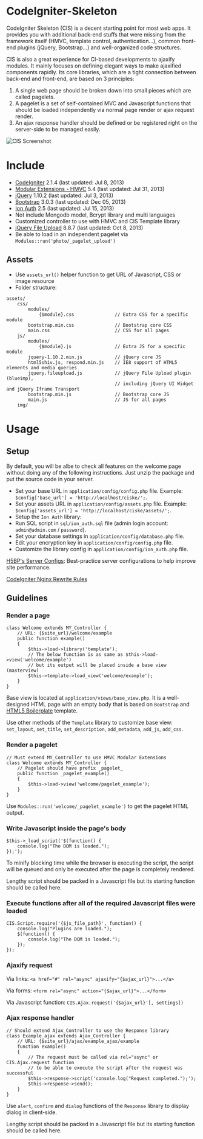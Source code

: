CodeIgniter-Skeleton
====================

CodeIgniter Skeleton (CIS) is a decent starting point for most web apps. It provides you with additional back-end stuffs that were missing from the framework itself (HMVC, template control, authentication...), common front-end plugins (jQuery, Bootstrap...) and well-organized code structures.

CIS is also a great experience for CI-based developments to ajaxify modules. It mainly focuses on defining elegant ways to make ajaxified components rapidly. Its core libraries, which are a tight connection between back-end and front-end, are based on 3 principles:

1. A single web page should be broken down into small pieces which are called pagelets.
2. A pagelet is a set of self-contained MVC and Javascript functions that should be loaded independently via normal page render or ajax request render.
3. An ajax response handler should be defined or be registered right on the server-side to be managed easily.

![CIS Screenshot](https://f.cloud.github.com/assets/4688035/1290373/d7c0997a-302f-11e3-8901-b32ae3209884.png)

# Include

* [CodeIgniter](https://github.com/EllisLab/CodeIgniter) 2.1.4 (last updated: Jul 8, 2013)
* [Modular Extensions - HMVC](https://bitbucket.org/wiredesignz/codeigniter-modular-extensions-hmvc) 5.4 (last updated: Jul 31, 2013)
* [jQuery](https://github.com/jquery/jquery) 1.10.2 (last updated: Jul 3, 2013)
* [Bootstrap](https://github.com/twbs/bootstrap) 3.0.3 (last updated: Dec 05, 2013)
* [Ion Auth](https://github.com/benedmunds/CodeIgniter-Ion-Auth) 2.5 (last updated: Jul 15, 2013)
 * Not include Mongodb model, Bcrypt library and multi languages
 * Customized controller to use with HMVC and CIS Template library
* [jQuery File Upload](https://github.com/blueimp/jQuery-File-Upload) 8.8.7 (last updated: Oct 8, 2013)
 * Be able to load in an independent pagelet via `Modules::run('photo/_pagelet_upload')`

## Assets
 * Use `assets_url()` helper function to get URL of Javascript, CSS or image resource
 * Folder structure:

```
assets/
    css/
        modules/
            {$module}.css               // Extra CSS for a specific module
        bootstrap.min.css               // Bootstrap core CSS
        main.css                        // CSS for all pages
    js/
        modules/
            {$module}.js                // Extra JS for a specific module
        jquery-1.10.2.min.js            // jQuery core JS
        html5shiv.js, respond.min.js    // IE8 support of HTML5 elements and media queries
        jquery.fileupload.js            // jQuery File Upload plugin (blueimp),
                                        // including jQuery UI Widget and jQuery Iframe Transport
        bootstrap.min.js                // Bootstrap core JS
        main.js                         // JS for all pages
    img/
```

# Usage

## Setup

By default, you will be albe to check all features on the welcome page without doing any of the following instructions. Just unzip the package and put the source code in your server.

* Set your base URL in `application/config/config.php` file. Example: `$config['base_url'] = 'http://localhost/ciske/';`.
* Set your assets URL in `application/config/assets.php` file. Example: `$config['assets_url'] = 'http://localhost/ciske/assets/';`.
* Setup the `Ion Auth` library:
 * Run SQL script in `sql/ion_auth.sql` file (admin login account: `admin@admin.com` / `password`).
 * Set your database settings in `application/config/database.php` file.
 * Edit your encryption key in `application/config/config.php` file.
 * Customize the library config in `application/config/ion_auth.php` file.

[H5BP's Server Configs](https://github.com/h5bp/server-configs): Best-practice server configurations to help improve site performance.

[CodeIgniter Nginx Rewrite Rules](https://github.com/anvoz/CodeIgniter-Skeleton/wiki/CodeIgniter-Nginx-Rewrite-Rules)

## Guidelines

### Render a page
```
class Welcome extends MY_Controller {
    // URL: {$site_url}/welcome/example
    public function example()
    {
        $this->load->library('template');
        // The below function is as same as $this->load->view('welcome/example')
        // but its output will be placed inside a base view (masterview)
        $this->template->load_view('welcome/example');
    }
}
```
Base view is located at `application/views/base_view.php`. It is a well-designed HTML page with an empty body that is based on `Bootstrap` and [HTML5 Boilerplate](https://github.com/h5bp/html5-boilerplate) template.

Use other methods of the `Template` library to customize base view: `set_layout`, `set_title`, `set_description`, `add_metadata`, `add_js`, `add_css`.

### Render a pagelet
```
// Must extend MY_Controller to use HMVC Modular Extensions
class Welcome extends MY_Controller {
    // Pagelet should have prefix _pagelet_
    public function _pagelet_example()
    {
        $this->load->view('welcome/pagelet_example');
    }
}
```
Use `Modules::run('welcome/_pagelet_example')` to get the pagelet HTML output.

### Write Javascript inside the page's body
```
$this->_load_script('$(function() {
    console.log("The DOM is loaded.");
});');
```
To minify blocking time while the browser is executing the script, the script will be queued and only be executed after the page is completely rendered.

Lengthy script should be packed in a Javascript file but its starting function should be called here.

### Execute functions after all of the required Javascript files were loaded
```
CIS.Script.require('{$js_file_path}', function() {
    console.log("Plugins are loaded.");
    $(function() {
        console.log("The DOM is loaded.");
    });
});
```

### Ajaxify request
Via links: `<a href="#" rel="async" ajaxify="{$ajax_url}">...</a>`

Via forms: `<form rel="async" action="{$ajax_url}">...</form>`

Via Javascript function: `CIS.Ajax.request('{$ajax_url}'[, settings])`

### Ajax response handler
```
// Should extend Ajax_Controller to use the Response library
class Example_ajax extends Ajax_Controller {
    // URL: {$site_url}/ajax/example_ajax/example
    function example()
    {
        // The request must be called via rel="async" or CIS.Ajax.request function
        // to be able to execute the script after the request was successful
        $this->response->script('console.log("Request completed.");');
        $this->response->send();
    }
}
```
Use `alert`, `confirm` and `dialog` functions of the `Response` library to display dialog in client-side.

Lengthy script should be packed in a Javascript file but its starting function should be called here.